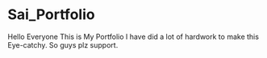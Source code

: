 # Sai_Portfolio
Hello Everyone
This is My Portfolio
I have did a lot of hardwork to make this Eye-catchy.
So guys plz support.
